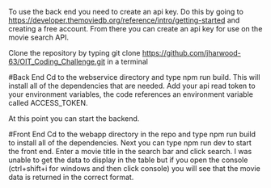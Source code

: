 To use the back end you need to create an api key. Do this by going to https://developer.themoviedb.org/reference/intro/getting-started and creating a free account. From there you can create an api key for use on the movie search API.

Clone the repository by typing git clone https://github.com/jharwood-63/OIT_Coding_Challenge.git in a terminal

#Back End
Cd to the webservice directory and type npm run build. This will install all of the dependencies that are needed. Add your api read token to your environment variables, the code references an environment variable called ACCESS_TOKEN.

At this point you can start the backend.

#Front End
Cd to the webapp directory in the repo and type npm run build to install all of the dependencies. Next you can type npm run dev to start the front end. Enter a movie title in the search bar and click search. I was unable to get the data to display in the table but
if you open the console (ctrl+shift+i for windows and then click console) you will see that the movie data is returned in the correct format.
